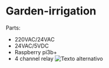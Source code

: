 # Garden-irrigation
Parts:
- 220VAC/24VAC
- 24VAC/5VDC  
- Raspberry pi3b+
- 4 channel relay
![Texto alternativo](https://raw.githubusercontent.com/gu-alt-rapas/Garden-irrigationo/refs/heads/main/B04CFF2E-FBCB-46B1-B99F-EF5550C5A919.jpeg)

